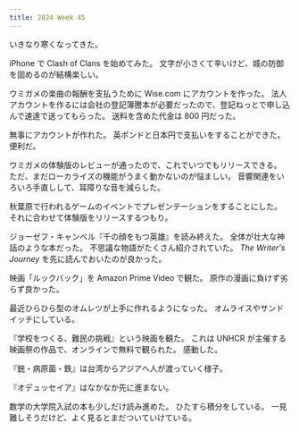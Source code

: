 ```yaml
---
title: 2024 Week 45
---
```


いきなり寒くなってきた。

iPhone で Clash of Clans を始めてみた。
文字が小さくて辛いけど、城の防御を固めるのが結構楽しい。

ウミガメの楽曲の報酬を支払うために Wise.com にアカウントを作った。
法人アカウントを作るには会社の登記簿謄本が必要だったので、登記ねっとで申し込んで速達で送ってもらった。
送料を含めた代金は 800 円だった。

無事にアカウントが作れた。
英ポンドと日本円で支払いをすることができた。
便利だ。

ウミガメの体験版のレビューが通ったので、これでいつでもリリースできる。
ただ、まだローカライズの機能がうまく動かないのが悩ましい。
音響関連をいろいろ手直しして、耳障りな音を減らした。

秋葉原で行われるゲームのイベントでプレゼンテーションをすることにした。
それに合わせて体験版をリリースするつもり。

ジョーゼフ・キャンベル『千の顔をもつ英雄』を読み終えた。
全体が壮大な神話のような本だった。
不思議な物語がたくさん紹介されていた。
_The Writer's Journey_ を先に読んでおいたのが良かった。

映画「ルックバック」を Amazon Prime Video で観た。
原作の漫画に負けず劣らず良かった。

最近ひらひら型のオムレツが上手に作れるようになった。
オムライスやサンドイッチにしている。

『学校をつくる、難民の挑戦』という映画を観た。
これは UNHCR が主催する映画祭の作品で、オンラインで無料で観られた。
感動した。

『銃・病原菌・鉄』は台湾からアジアへ人が渡っていく様子。

『オデュッセイア』はなかなか先に進まない。

数学の大学院入試の本も少しだけ読み進めた。
ひたすら積分をしている。
一見難しそうだけど、よく見るとまだついていけている。
